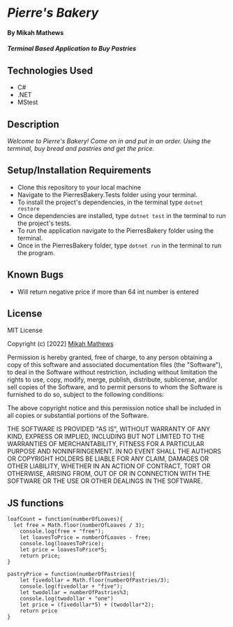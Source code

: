 # _Pierre's Bakery_

#### By Mikah Mathews
#### _Terminal Based Application to Buy Pastries_

## Technologies Used
* C#
* .NET
* MStest

## Description

_Welcome to Pierre's Bakery! Come on in and put in an order. Using the terminal, buy bread and pastries and get the price._

## Setup/Installation Requirements

* Clone this repository to your local machine
* Navigate to the PierresBakery.Tests folder using your terminal.
* To install the project's dependencies, in the terminal type ```dotnet restore```
* Once dependencies are installed, type ```dotnet test``` in the terminal to run the project's tests.
* To run the application navigate to the PierresBakery folder using the terminal.
* Once in the PierresBakery folder, type ```dotnet run``` in the terminal to run the program.

## Known Bugs

* Will return negative price if more than 64 int number is entered

## License

MIT License

Copyright (c) [2022] [Mikah Mathews](https://github.com/mikah-mathews) 

Permission is hereby granted, free of charge, to any person obtaining a copy
of this software and associated documentation files (the "Software"), to deal
in the Software without restriction, including without limitation the rights
to use, copy, modify, merge, publish, distribute, sublicense, and/or sell
copies of the Software, and to permit persons to whom the Software is
furnished to do so, subject to the following conditions:

The above copyright notice and this permission notice shall be included in all
copies or substantial portions of the Software.

THE SOFTWARE IS PROVIDED "AS IS", WITHOUT WARRANTY OF ANY KIND, EXPRESS OR
IMPLIED, INCLUDING BUT NOT LIMITED TO THE WARRANTIES OF MERCHANTABILITY,
FITNESS FOR A PARTICULAR PURPOSE AND NONINFRINGEMENT. IN NO EVENT SHALL THE
AUTHORS OR COPYRIGHT HOLDERS BE LIABLE FOR ANY CLAIM, DAMAGES OR OTHER
LIABILITY, WHETHER IN AN ACTION OF CONTRACT, TORT OR OTHERWISE, ARISING FROM,
OUT OF OR IN CONNECTION WITH THE SOFTWARE OR THE USE OR OTHER DEALINGS IN THE
SOFTWARE.

## JS functions
```
loafCount = function(numberOfLoaves){
  let free = Math.floor(numberOfLoaves / 3);
    console.log(free + "free");
    let loavesToPrice = numberOfLoaves - free;
    console.log(loavesToPrice);
    let price = loavesToPrice*5;
    return price;
}

pastryPrice = function(numberOfPastries){
    let fivedollar = Math.floor(numberOfPastries/3);
    console.log(fivedollar + "five");
    let twodollar = numberOfPastries%3;
    console.log(twodollar + "one")
    let price = (fivedollar*5) + (twodollar*2);
    return price
}
```